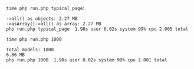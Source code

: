 `time php run.php typical_page`:

```
->all() as objects: 2.27 MB
->asArray()->all() as array: 2.27 MB
php run.php typical_page  1.98s user 0.02s system 99% cpu 2.005 total
```

`time php run.php 1000`

```
Total models: 1000
6.86 MB
php run.php 1000  1.98s user 0.02s system 99% cpu 2.001 total
```
